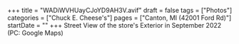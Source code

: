 +++
title = "WADiWVHUayCJoYD9AH3V.avif"
draft = false
tags = ["Photos"]
categories = ["Chuck E. Cheese's"]
pages = ["Canton, MI (42001 Ford Rd)"]
startDate = ""
+++
Street View of the store's Exterior in September 2022 (PC: Google Maps)
